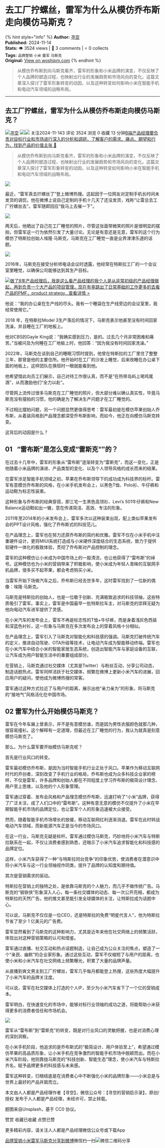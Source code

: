 # 去工厂拧螺丝，雷军为什么从模仿乔布斯走向模仿马斯克？

{% hint style="info" %}
**Author:** [寻空](https://www.woshipm.com/u/846631)  
**Published:** 2024-11-14  
**Stats:** 👁️ 3524 views | 💬 3 comments | ⭐ 0 collects  
**Tags:** `品牌营销` `小米` `雷军` `马斯克`  
**Original:** [View on woshipm.com](https://www.woshipm.com/marketing/6140685.html)
{% endhint %}

> 从模仿乔布斯到向马斯克看齐，雷军的形象和小米品牌的演变，不仅反映了个人品牌的塑造过程，也映射出行业的发展趋势和市场风向的变化。这篇文章深入探讨了雷军形象转变的动因，以及这种转变如何影响小米在智能手机和电动汽车领域的战略布局。

---

## 去工厂拧螺丝，雷军为什么从模仿乔布斯走向模仿马斯克？

[![](https://static.woshipm.com/pmadmin_avatar_20240320101429_3827.jpg?imageView2/1/w/72/h/72/q/100)](https://www.woshipm.com/u/846631)[寻空](https://www.woshipm.com/u/846631) ![](https://static.woshipm.com/tag/1121_1@2x.png )![](https://static.woshipm.com/tag/2203_1@2x.png ) 关注2024-11-143 评论 3524 浏览 0 收藏 13 分钟[B端产品经理要负责对目标行业和市场进行深入的分析和调研，了解客户的需求、痛点、期望和行为，找到产品的价值主张 🔗](https://ke.qidianla.com/courses/bcpm)

> 从模仿乔布斯到向马斯克看齐，雷军的形象和小米品牌的演变，不仅反映了个人品牌的塑造过程，也映射出行业的发展趋势和市场风向的变化。这篇文章深入探讨了雷军形象转变的动因，以及这种转变如何影响小米在智能手机和电动汽车领域的战略布局。

![](https://image.woshipm.com/2024/05/07/20b148b4-0c52-11ef-b3fd-00163e142b65.png)

最近，“雷军真去拧螺丝了”登上微博热搜。这起因于一位网友对定制手机长时间未发货的调侃，他在微博上说自己定制的手机十几天了还没发货，戏称“让雷总去工厂拧螺丝去”。雷军随即回应“我马上去催一下”。

![](https://image.woshipm.com/2024/11/14/2d86cb84-a1e6-11ef-b0e5-00163e142b65.png)

两天后，他晒出了自己在工厂睡觉的照片，尽管这张面带微笑的照片是很明显的摆拍，但雷军这一行为依然引发了大量讨论。无论是有意还是无意，雷军的这个行为模仿了特斯拉创始人埃隆·马斯克，马斯克在工厂睡觉一直是业界津津乐道的话题。

![](https://image.woshipm.com/2024/11/14/2e283f78-a1e6-11ef-b0e5-00163e142b65.png)

2016年，马斯克在接受分析师电话会议时透露，他经常在特斯拉工厂的一个会议室里睡觉，以确保公司能够达到其生产目标。

[![](https://image.woshipm.com/2023/08/02/bf59b8ba-30e4-11ee-88e7-00163e0b5ff3.png)做了8年产品经理后，我是这么看产品经理的我个人是从非常初级的产品经理做起，再到负责一个大产品的项目管理，现在有幸跳出了日常基础的工作更多的去看产品的PMF，product strategy...查看详情 >](https://ke.qidianla.com/courses/bcpm)

他说：“我的办公桌在生产线的尽头。我有一个睡袋在生产线旁边的会议室里，我经常使用它。”

2018 年，在特斯拉Model 3生产落后的情况下，马斯克表示他甚至没有时间回家洗澡，并且睡在工厂的地板上。

他对CBS的Gayle King说：“我确实感到压力，是的。过去几个月非常困难和痛苦。”当被问及为何睡在工厂地板上时，他回答：“因为我没有时间回家洗澡。”

2022年，马斯克在谈到自己的睡眠习惯时提到，他曾在特斯拉的工厂里住了整整三年，那曾是他的主要住所。他开始时在工厂的沙发上睡觉，后来改睡在办公桌下面的地板上，这样团队在换班时一眼就能看到他。

他希望借此向员工们展示，自己对待工作很认真，而不是“在热带岛屿上喝鸡尾酒”，从而激励他们“全力以赴”。

尽管网上流传过很多马斯克在工厂睡觉的照片，但大部分难以确认真实性，毕竟马斯克没有摆拍的习惯，他的确是为了解决生产问题才在工厂睡觉的。

不过相比摆拍问题，另一个问题显然更值得思考：雷军最初是在模仿苹果创始人乔布斯，从着装风格到产品理念都深受乔布斯影响，而如今，他正在向模仿马斯克转变。

这背后的动因是什么？

## 01   “雷布斯”是怎么变成“雷斯克“”的？

在过去十几年中，雷军的形象从“雷布斯”逐渐转变为“雷斯克”，而这一变化，正是他随着小米品牌的演进、产品类型的变化、以及个人领导风格的成长而来的结果。

在雷军涉足智能手机领域之初，苹果在乔布斯领导下的成功成为科技界的标杆。雷军有意模仿乔布斯的风格，在小米手机发布会上，以黑色T恤、Polo衫、牛仔裤和运动鞋为标志性装束。

这种形象与乔布斯的经典穿搭，即三宅一生黑色高领衫、Levi’s 501牛仔裤和New Balance运动鞋如出一辙，意在传递简洁、高效、专注的形象。

2011年至2014年的小米发布会上，雷军多次以这种装束出现，配上类似苹果发布会的PPT设计风格，强化了乔布斯式的科技范儿。

在产品理念上，雷军也在努力还原乔布斯的简约和优雅。雷军不仅在小米手机中注重硬件设计，更将MIUI系统打造成与小米硬件深度结合的生态系统，致力于提供软硬件一体化的极致体验，贯彻了乔布斯对产品控制的理念。

雷军的这种模仿让小米成为中国市场上的一股清流，也让他获得了“雷布斯”的绰号。这种模仿也为小米的营销带来了积极影响，使小米成为年轻人青睐的互联网手机品牌，很多买不起苹果，都会考虑购买小米。

当雷军开始下场做汽车之后，乔布斯已经去世多年，这时雷军找到了一位新的偶像：埃隆·马斯克。

马斯克是特斯拉的创始人，也是一位敢于创新、充满极致追求的科技领袖，这些特质吸引了雷军。事实上，雷军是中国最早一批特斯拉车主，对马斯克的崇拜无疑为他向电动汽车进军提供了灵感。

在小米汽车的发布会上，雷军不再是标志性的T恤+牛仔裤，而是身着浅灰色西装和深蓝色衬衫，这一形象与马斯克在多次发布会上的穿着风格十分相似。

在产品理念上，雷军引入了马斯克对智能化和科技感的强调。马斯克打破传统汽车的定义，推进自动驾驶、OTA升级等技术，让电动汽车成为智能移动终端。雷军也在小米汽车中结合小米的智能家居生态系统，创造出智能汽车与家庭设备的互联，让汽车成为用户智能生活中的重要组成部分。

在营销上，马斯克通过社交媒体（尤其是Twitter）与粉丝互动，分享公司动态，制造话题热点。雷军同样活跃于社交媒体，频繁在微博上更新小米汽车的进展，回应用户的疑问，使他成为微博热搜的常客。

雷军通过这种方式拉近了与用户的距离，展示出他“亲力亲为”的形象，将马斯克的“接地气”风格活化在中国市场。

## 02 雷军为什么开始模仿马斯克？

雷军在今年车展上曾表示，并不是有意模仿谁，而是因为男性衣服颜色就那几种，很容易撞衫。这个解释有一定道理，但最近在工厂睡觉的行为，我认为就真是刻意模仿马斯克了。

那么，为什么雷军要开始模仿马斯克呢？

首先是行业风口的转变。

雷军最初模仿乔布斯，是因为当时智能手机行业正处于风口。苹果作为移动互联网时代的开创者，深刻改变了手机行业的格局，乔布斯也成为众多科技企业家的榜样，不仅是雷军，许多品牌和创始人都在不同程度上学习乔布斯的极简设计理念、用户至上思维，以及他的个人形象管理。

雷军通过穿着、发布会风格和产品理念模仿乔布斯，迅速打响了“小米”品牌，获得了广泛关注，成了人们口中的“雷布斯”。这种有意无意的模仿不仅提升了小米在早期智能手机市场的品牌定位，也让雷军个人的形象迅速被大众接受。

然而，随着智能手机市场增长的放缓，移动互联网红利逐渐消退。雷军在此时转战电动汽车领域，而新能源汽车正是当今的市场风口。

在这一行业，马斯克无疑是标杆。雷军通过模仿马斯克，巧妙地将小米汽车与特斯拉联系在一起，不仅让消费者感到熟悉，还暗示了小米汽车追求智能化和科技感的品牌定位。

这样，小米汽车获得了一种“与特斯拉同台竞争”的印象优势，使消费者在潜意识中将小米汽车与这一行业领袖视作同类，提升了品牌的认知度和期待值。

其次是营销需求的驱动。

特斯拉在营销上的独特之处，是依靠马斯克的个人魅力，而几乎不做传统广告。马斯克的“钢铁侠”形象深入人心，每一条社交媒体的动态、每一次公开亮相，都成为特斯拉的天然广告。他的推文甚至能引发全球媒体的关注，让特斯拉成为话题中心。

可以说，马斯克不仅仅是一位CEO，还是特斯拉的免费“明星代言人”，他为特斯拉节省了至少 1 亿美元的广告费。

雷军显然看到了马斯克的这种影响力，尤其是近年来他在社交网络上的频繁活跃，体现出对这种营销策略的认可和借鉴。

雷军通过直播、社交互动和热点话题制造，让自己成为公众关注的焦点，塑造了一个“亲民、幽默”的企业家形象。通过这些互动，雷军不仅缩短了与用户的距离，也使小米和小米汽车在社交网络上频繁曝光，积累了大量的品牌声量。

从直播到爽文男主到工厂拧螺丝，雷军几乎每月都能登上热搜，这些热度大幅提升了小米汽车的品牌关注度。

可以说，雷军在社交媒体上打造的个人IP，至少为小米汽车省下了一个亿的营销成本。

雷军明白，在快速变化的市场中，能够对标行业领袖的成功之道，将能帮助小米获得更多的消费者信任和市场机会。

![](https://image.woshipm.com/2024/11/14/2ff357fc-a1e6-11ef-b0e5-00163e142b65.png)

雷军从“雷布斯”到“雷斯克”的转变，既是对行业风口的灵敏把握，也是对消费心理的深刻洞察。

在小米手机阶段，他追求的是乔布斯式的“极简设计、用户体验至上”，希望通过模仿苹果的高品质形象，让小米手机在竞争激烈的智能手机市场中脱颖而出。而在小米汽车阶段，他则靠拢马斯克的“科技创新、智能生态”理念，使小米汽车与特斯拉齐名，赋予品牌更多的科技感与未来感。

雷军这种转变，归根结底是在消费者心中不断强化小米的品牌形象——小米总是与世界上最好的产品并肩而立。

本文由人人都是产品经理作者【寻空】，微信公众号：【寻空的营销启示录】，原创/授权 发布于人人都是产品经理，未经许可，禁止转载。

题图来自Unsplash，基于 CC0 协议。

赞赏 收藏已收藏 点赞已赞

更多精彩内容，请关注人人都是产品经理微信公众号或下载App

[品牌营销](https://www.woshipm.com/tag/%e5%93%81%e7%89%8c%e8%90%a5%e9%94%80)[小米](https://www.woshipm.com/tag/%e5%b0%8f%e7%b1%b3)[雷军](https://www.woshipm.com/tag/%e9%9b%b7%e5%86%9b)[马斯克](https://www.woshipm.com/tag/%e9%a9%ac%e6%96%af%e5%85%8b)[分享到微博](https://service.weibo.com/share/share.php?appkey=2775287854&title=去工厂拧螺丝，雷军为什么从模仿乔布斯走向模仿马斯克？&url=https://www.woshipm.com/marketing/6140685.html&pic=https://image.woshipm.com/2024/05/07/20b148b4-0c52-11ef-b3fd-00163e142b65.png)微信扫一扫![微信二维码](https://api.pwmqr.com/qrcode/create/?url=https://www.woshipm.com/marketing/6140685.html)分享
